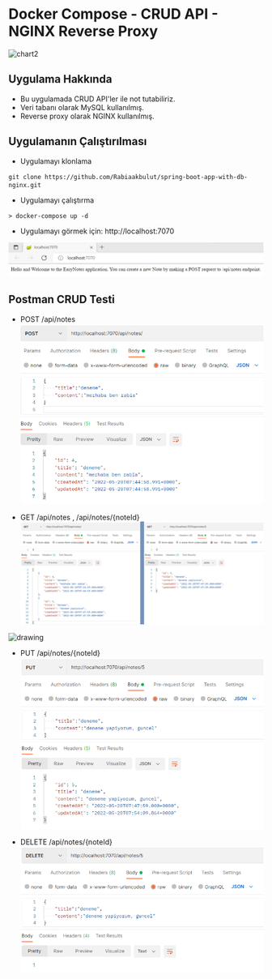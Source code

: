 # Docker Compose - CRUD API - NGINX Reverse Proxy

![chart2](https://user-images.githubusercontent.com/47069895/53306460-40c57900-3885-11e9-88e5-d2b94b4a4003.jpg)

## Uygulama Hakkında
* Bu uygulamada CRUD API'ler ile not tutabiliriz. 
* Veri tabanı olarak MySQL kullanılmış. 
* Reverse proxy olarak NGINX kullanılmış.

## Uygulamanın Çalıştırılması 

* Uygulamayı klonlama

```
git clone https://github.com/Rabiaakbulut/spring-boot-app-with-db-nginx.git
```

* Uygulamayı çalıştırma

```
> docker-compose up -d
```

* Uygulamayı görmek için: http://localhost:7070

![localhost](/img/localhost.png)


## Postman CRUD Testi

* POST /api/notes
![post](/img/post.png)

* GET /api/notes , /api/notes/{noteId}
![get](/img/get.png)
<img src="drawing.jpg" alt="drawing" style="width:200px;"/>

* PUT /api/notes/{noteId}
![put](/img/put.png)

* DELETE /api/notes/{noteId}
![delete](/img/delete.png)
